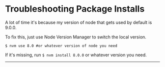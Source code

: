 # Troubleshooting Package Installs

A lot of time it's because my version of node that gets used by default is 9.0.0. 

To fix this, just use Node Version Manager to switch the local version.

```shell
$ nvm use 8.0 #or whatever version of node you need
```

If it's missing, run `$ nvm install 8.0.0` or whatever version you need. 

---
